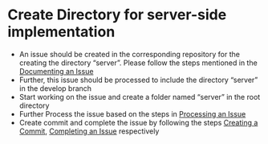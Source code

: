 # Create Directory for server-side implementation

* An issue should be created in the corresponding repository for the creating the directory “server”. Please follow the steps mentioned in the [Documenting an Issue](../../../PreparingSpecifying/DocumentingAnIssue/DocumentingAnIssue.md)
* Further, this issue should be processed to include the directory “server” in the develop branch
* Start working on the issue and create a folder named “server” in the root directory
* Further Process the issue based on the steps in [Processing an Issue](../../../PreparingSpecifying/ProcessingAnIssue/ProcessingAnIssue.md)
* Create commit and complete the issue by following the steps [Creating a Commit](../../../PreparingSpecifying/CreatingCommit/CreatingCommit.md), [Completing an Issue](../../../PreparingSpecifying/CreatingMergeRequest/CreatingMergeRequest.md) respectively






